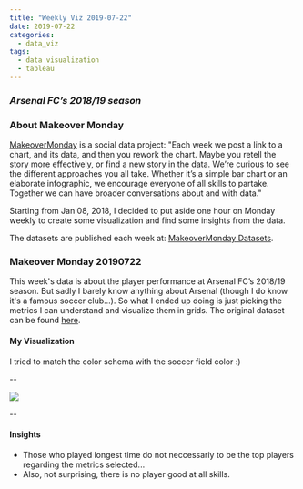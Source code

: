 ```yaml
---
title: "Weekly Viz 2019-07-22"
date: 2019-07-22
categories:
  - data_viz
tags:
  - data visualization
  - tableau
---
```


### *Arsenal FC’s 2018/19 season*


### About Makeover Monday

[MakeoverMonday](http://www.makeovermonday.co.uk/) is a social data project:
"Each week we post a link to a chart, and its data, and then you rework the chart.
Maybe you retell the story more effectively, or find a new story in the data.
We’re curious to see the different approaches you all take. Whether it’s a simple bar chart or an elaborate infographic, we encourage everyone of all skills to partake.
Together we can have broader conversations about and with data."

Starting from Jan 08, 2018, I decided to put aside one hour on Monday weekly to create some visualization and find some insights from the data.

The datasets are published each week at: [MakeoverMonday Datasets](http://www.makeovermonday.co.uk/data/).

### Makeover Monday 20190722

This week's data is about the player performance at Arsenal FC’s 2018/19 season. But sadly I barely know anything about Arsenal (though I do know it's a famous soccer club...). So what I ended up doing is just picking the metrics I can understand and visualize them in grids. The original dataset can be found [here](https://www.transfermarkt.co.uk/arsenal-fc/leistungsdaten/verein/11/reldata/GB1%262018).  

#### My Visualization

I tried to match the color schema with the soccer field color :)  

--  
<div class='tableauPlaceholder' id='viz1563848623897' style='position: relative'>
<noscript><a href='#'>
  <img alt=' ' src='https:&#47;&#47;public.tableau.com&#47;static&#47;images&#47;Ma&#47;MakeOverMonday20190722&#47;ArsenalFCPlayers&#47;1_rss.png' style='border: none' />
</a></noscript>
<object class='tableauViz'  style='display:none;'>
  <param name='host_url' value='https%3A%2F%2Fpublic.tableau.com%2F' />
  <param name='embed_code_version' value='3' />
  <param name='site_root' value='' />
  <param name='name' value='MakeOverMonday20190722&#47;ArsenalFCPlayers' />
  <param name='tabs' value='no' />
  <param name='toolbar' value='yes' />
  <param name='static_image' value='https:&#47;&#47;public.tableau.com&#47;static&#47;images&#47;Ma&#47;MakeOverMonday20190722&#47;ArsenalFCPlayers&#47;1.png' /> 
  <param name='animate_transition' value='yes' />
  <param name='display_static_image' value='yes' />
  <param name='display_spinner' value='yes' />
  <param name='display_overlay' value='yes' />
  <param name='display_count' value='yes' />
</object></div>            
<script type='text/javascript'>                
  var divElement = document.getElementById('viz1563848623897');              
  var vizElement = divElement.getElementsByTagName('object')[0];        
  vizElement.style.width='800px';vizElement.style.height='827px';          
  var scriptElement = document.createElement('script');                  
  scriptElement.src = 'https://public.tableau.com/javascripts/api/viz_v1.js';    
  vizElement.parentNode.insertBefore(scriptElement, vizElement);            
</script>
  
--  

#### Insights
* Those who played longest time do not neccessariy to be the top players regarding the metrics selected...  
* Also, not surprising, there is no player good at all skills.  

